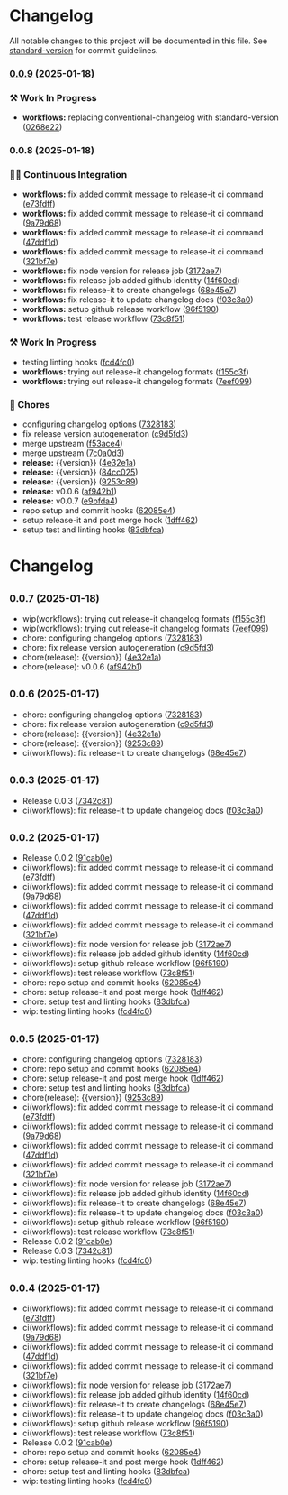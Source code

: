 # Changelog

All notable changes to this project will be documented in this file. See [standard-version](https://github.com/conventional-changelog/standard-version) for commit guidelines.

### [0.0.9](https://github.com/Bankole2000/logistics-backend/compare/v0.0.8...v0.0.9) (2025-01-18)


### ⚒️ Work In Progress

* **workflows:** replacing conventional-changelog with standard-version ([0268e22](https://github.com/Bankole2000/logistics-backend/commits/0268e2295e23469e2b9e8171a46e7209457dfa94))

### 0.0.8 (2025-01-18)


### 👷‍♂️ Continuous Integration

* **workflows:** fix added commit message to release-it ci command ([e73fdff](https://github.com/Bankole2000/logistics-backend/commits/e73fdffbcbce82b95d489482bc8d69994507e0f4))
* **workflows:** fix added commit message to release-it ci command ([9a79d68](https://github.com/Bankole2000/logistics-backend/commits/9a79d683478d49cc043309a6a51a48316d862c11))
* **workflows:** fix added commit message to release-it ci command ([47ddf1d](https://github.com/Bankole2000/logistics-backend/commits/47ddf1d53a6ac2e98081daffe480f7a52090a0ed))
* **workflows:** fix added commit message to release-it ci command ([321bf7e](https://github.com/Bankole2000/logistics-backend/commits/321bf7e631a1e573c29fc06eae738a62cbeaa5a8))
* **workflows:** fix node version for release job ([3172ae7](https://github.com/Bankole2000/logistics-backend/commits/3172ae7ee634eec54daa31b3b9b6e17694ec826c))
* **workflows:** fix release job added github identity ([14f60cd](https://github.com/Bankole2000/logistics-backend/commits/14f60cdea5a64aa704243d48dbb9c4c4c343c9f4))
* **workflows:** fix release-it to create changelogs ([68e45e7](https://github.com/Bankole2000/logistics-backend/commits/68e45e7d3e5b4ae44aa4c093647a2de7e99f34d1))
* **workflows:** fix release-it to update changelog docs ([f03c3a0](https://github.com/Bankole2000/logistics-backend/commits/f03c3a08553cda7dd3587568e463789125fe4d63))
* **workflows:** setup github release workflow ([96f5190](https://github.com/Bankole2000/logistics-backend/commits/96f5190abd2abb3fabd26df8af63999bbe0478be))
* **workflows:** test release workflow ([73c8f51](https://github.com/Bankole2000/logistics-backend/commits/73c8f515cf3e07fc88eb1762aa8edeffdfaf1e1e))


### ⚒️ Work In Progress

* testing linting hooks ([fcd4fc0](https://github.com/Bankole2000/logistics-backend/commits/fcd4fc0f5c7c78004aa7092f8ca36952736d2b42))
* **workflows:** trying out release-it changelog formats ([f155c3f](https://github.com/Bankole2000/logistics-backend/commits/f155c3f176a50dc060de0fe107f92b1e8e336455))
* **workflows:** trying out release-it changelog formats ([7eef099](https://github.com/Bankole2000/logistics-backend/commits/7eef0990cf6ac0594a206171f69ea5f0a692dc90))


### 🚚 Chores

* configuring changelog options ([7328183](https://github.com/Bankole2000/logistics-backend/commits/73281832096d6829982415f4ef257dc96a3bc5f9))
* fix release version autogeneration ([c9d5fd3](https://github.com/Bankole2000/logistics-backend/commits/c9d5fd337207c63546fb858f343f9c986f33d488))
* merge upstream ([f53ace4](https://github.com/Bankole2000/logistics-backend/commits/f53ace4c8f11425d6ab9a7e0a0785a0e106151f6))
* merge upstream ([7c0a0d3](https://github.com/Bankole2000/logistics-backend/commits/7c0a0d3c3fc127412a743d6f49c8bd44eeb12aa0))
* **release:** {{version}} ([4e32e1a](https://github.com/Bankole2000/logistics-backend/commits/4e32e1a703dc9207b918ba7869d54859d9ac6c9c))
* **release:** {{version}} ([84cc025](https://github.com/Bankole2000/logistics-backend/commits/84cc025e999a29b13cf28246b00f9ca070dcc563))
* **release:** {{version}} ([9253c89](https://github.com/Bankole2000/logistics-backend/commits/9253c89868ac5738688d244c8379eb0b8bee8fdd))
* **release:** v0.0.6 ([af942b1](https://github.com/Bankole2000/logistics-backend/commits/af942b15d60341f74fe462b2989b7914a5e7a763))
* **release:** v0.0.7 ([e9bfda4](https://github.com/Bankole2000/logistics-backend/commits/e9bfda4e9949037841dab1b3fde6afc54b6dfaed))
* repo setup and commit hooks ([62085e4](https://github.com/Bankole2000/logistics-backend/commits/62085e49b580ec109877e92268737bac0e3a8f47))
* setup release-it and post merge hook ([1dff462](https://github.com/Bankole2000/logistics-backend/commits/1dff462196bd357e4ba0e80c1d8325bba7b34081))
* setup test and linting hooks ([83dbfca](https://github.com/Bankole2000/logistics-backend/commits/83dbfca5a7421a98a5044729465e03d4840f93d2))

# Changelog

## <small>0.0.7 (2025-01-18)</small>

* wip(workflows): trying out release-it changelog formats ([f155c3f](https://github.com/Bankole2000/logistics-backend/commit/f155c3f))
* wip(workflows): trying out release-it changelog formats ([7eef099](https://github.com/Bankole2000/logistics-backend/commit/7eef099))
* chore: configuring changelog options ([7328183](https://github.com/Bankole2000/logistics-backend/commit/7328183))
* chore: fix release version autogeneration ([c9d5fd3](https://github.com/Bankole2000/logistics-backend/commit/c9d5fd3))
* chore(release): {{version}} ([4e32e1a](https://github.com/Bankole2000/logistics-backend/commit/4e32e1a))
* chore(release): v0.0.6 ([af942b1](https://github.com/Bankole2000/logistics-backend/commit/af942b1))

## <small>0.0.6 (2025-01-17)</small>

* chore: configuring changelog options ([7328183](https://github.com/Bankole2000/logistics-backend/commit/7328183))
* chore: fix release version autogeneration ([c9d5fd3](https://github.com/Bankole2000/logistics-backend/commit/c9d5fd3))
* chore(release): {{version}} ([4e32e1a](https://github.com/Bankole2000/logistics-backend/commit/4e32e1a))
* chore(release): {{version}} ([9253c89](https://github.com/Bankole2000/logistics-backend/commit/9253c89))
* ci(workflows): fix release-it to create changelogs ([68e45e7](https://github.com/Bankole2000/logistics-backend/commit/68e45e7))



## <small>0.0.3 (2025-01-17)</small>

* Release 0.0.3 ([7342c81](https://github.com/Bankole2000/logistics-backend/commit/7342c81))
* ci(workflows): fix release-it to update changelog docs ([f03c3a0](https://github.com/Bankole2000/logistics-backend/commit/f03c3a0))



## <small>0.0.2 (2025-01-17)</small>

* Release 0.0.2 ([91cab0e](https://github.com/Bankole2000/logistics-backend/commit/91cab0e))
* ci(workflows): fix added commit message to release-it ci command ([e73fdff](https://github.com/Bankole2000/logistics-backend/commit/e73fdff))
* ci(workflows): fix added commit message to release-it ci command ([9a79d68](https://github.com/Bankole2000/logistics-backend/commit/9a79d68))
* ci(workflows): fix added commit message to release-it ci command ([47ddf1d](https://github.com/Bankole2000/logistics-backend/commit/47ddf1d))
* ci(workflows): fix added commit message to release-it ci command ([321bf7e](https://github.com/Bankole2000/logistics-backend/commit/321bf7e))
* ci(workflows): fix node version for release job ([3172ae7](https://github.com/Bankole2000/logistics-backend/commit/3172ae7))
* ci(workflows): fix release job added github identity ([14f60cd](https://github.com/Bankole2000/logistics-backend/commit/14f60cd))
* ci(workflows): setup github release workflow ([96f5190](https://github.com/Bankole2000/logistics-backend/commit/96f5190))
* ci(workflows): test release workflow ([73c8f51](https://github.com/Bankole2000/logistics-backend/commit/73c8f51))
* chore: repo setup and commit hooks ([62085e4](https://github.com/Bankole2000/logistics-backend/commit/62085e4))
* chore: setup release-it and post merge hook ([1dff462](https://github.com/Bankole2000/logistics-backend/commit/1dff462))
* chore: setup test and linting hooks ([83dbfca](https://github.com/Bankole2000/logistics-backend/commit/83dbfca))
* wip: testing linting hooks ([fcd4fc0](https://github.com/Bankole2000/logistics-backend/commit/fcd4fc0))

## <small>0.0.5 (2025-01-17)</small>

* chore: configuring changelog options ([7328183](https://github.com/Bankole2000/logistics-backend/commit/7328183))
* chore: repo setup and commit hooks ([62085e4](https://github.com/Bankole2000/logistics-backend/commit/62085e4))
* chore: setup release-it and post merge hook ([1dff462](https://github.com/Bankole2000/logistics-backend/commit/1dff462))
* chore: setup test and linting hooks ([83dbfca](https://github.com/Bankole2000/logistics-backend/commit/83dbfca))
* chore(release): {{version}} ([9253c89](https://github.com/Bankole2000/logistics-backend/commit/9253c89))
* ci(workflows): fix added commit message to release-it ci command ([e73fdff](https://github.com/Bankole2000/logistics-backend/commit/e73fdff))
* ci(workflows): fix added commit message to release-it ci command ([9a79d68](https://github.com/Bankole2000/logistics-backend/commit/9a79d68))
* ci(workflows): fix added commit message to release-it ci command ([47ddf1d](https://github.com/Bankole2000/logistics-backend/commit/47ddf1d))
* ci(workflows): fix added commit message to release-it ci command ([321bf7e](https://github.com/Bankole2000/logistics-backend/commit/321bf7e))
* ci(workflows): fix node version for release job ([3172ae7](https://github.com/Bankole2000/logistics-backend/commit/3172ae7))
* ci(workflows): fix release job added github identity ([14f60cd](https://github.com/Bankole2000/logistics-backend/commit/14f60cd))
* ci(workflows): fix release-it to create changelogs ([68e45e7](https://github.com/Bankole2000/logistics-backend/commit/68e45e7))
* ci(workflows): fix release-it to update changelog docs ([f03c3a0](https://github.com/Bankole2000/logistics-backend/commit/f03c3a0))
* ci(workflows): setup github release workflow ([96f5190](https://github.com/Bankole2000/logistics-backend/commit/96f5190))
* ci(workflows): test release workflow ([73c8f51](https://github.com/Bankole2000/logistics-backend/commit/73c8f51))
* Release 0.0.2 ([91cab0e](https://github.com/Bankole2000/logistics-backend/commit/91cab0e))
* Release 0.0.3 ([7342c81](https://github.com/Bankole2000/logistics-backend/commit/7342c81))
* wip: testing linting hooks ([fcd4fc0](https://github.com/Bankole2000/logistics-backend/commit/fcd4fc0))

## <small>0.0.4 (2025-01-17)</small>

* ci(workflows): fix added commit message to release-it ci command ([e73fdff](https://github.com/Bankole2000/logistics-backend/commit/e73fdff))
* ci(workflows): fix added commit message to release-it ci command ([9a79d68](https://github.com/Bankole2000/logistics-backend/commit/9a79d68))
* ci(workflows): fix added commit message to release-it ci command ([47ddf1d](https://github.com/Bankole2000/logistics-backend/commit/47ddf1d))
* ci(workflows): fix added commit message to release-it ci command ([321bf7e](https://github.com/Bankole2000/logistics-backend/commit/321bf7e))
* ci(workflows): fix node version for release job ([3172ae7](https://github.com/Bankole2000/logistics-backend/commit/3172ae7))
* ci(workflows): fix release job added github identity ([14f60cd](https://github.com/Bankole2000/logistics-backend/commit/14f60cd))
* ci(workflows): fix release-it to create changelogs ([68e45e7](https://github.com/Bankole2000/logistics-backend/commit/68e45e7))
* ci(workflows): fix release-it to update changelog docs ([f03c3a0](https://github.com/Bankole2000/logistics-backend/commit/f03c3a0))
* ci(workflows): setup github release workflow ([96f5190](https://github.com/Bankole2000/logistics-backend/commit/96f5190))
* ci(workflows): test release workflow ([73c8f51](https://github.com/Bankole2000/logistics-backend/commit/73c8f51))
* Release 0.0.2 ([91cab0e](https://github.com/Bankole2000/logistics-backend/commit/91cab0e))
* chore: repo setup and commit hooks ([62085e4](https://github.com/Bankole2000/logistics-backend/commit/62085e4))
* chore: setup release-it and post merge hook ([1dff462](https://github.com/Bankole2000/logistics-backend/commit/1dff462))
* chore: setup test and linting hooks ([83dbfca](https://github.com/Bankole2000/logistics-backend/commit/83dbfca))
* wip: testing linting hooks ([fcd4fc0](https://github.com/Bankole2000/logistics-backend/commit/fcd4fc0))
